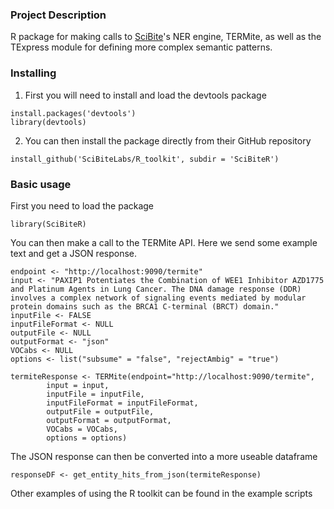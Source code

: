 ### Project Description

R package for making calls to [SciBite](https://www.scibite.com/)'s NER engine, TERMite, as well as the TExpress module for defining more complex semantic patterns.


### Installing

1) First you will need to install and load the devtools package
```
install.packages('devtools')
library(devtools)
```

2) You can then install the package directly from their GitHub repository
```
install_github('SciBiteLabs/R_toolkit', subdir = 'SciBiteR')
```


### Basic usage

First you need to load the package
```
library(SciBiteR)
```

You can then make a call to the TERMite API. Here we send some example text and get a JSON response.

```
endpoint <- "http://localhost:9090/termite"
input <- "PAXIP1 Potentiates the Combination of WEE1 Inhibitor AZD1775 and Platinum Agents in Lung Cancer. The DNA damage response (DDR) involves a complex network of signaling events mediated by modular protein domains such as the BRCA1 C-terminal (BRCT) domain."
inputFile <- FALSE
inputFileFormat <- NULL
outputFile <- NULL
outputFormat <- "json"
VOCabs <- NULL
options <- list("subsume" = "false", "rejectAmbig" = "true")

termiteResponse <- TERMite(endpoint="http://localhost:9090/termite",
        input = input,
        inputFile = inputFile,
        inputFileFormat = inputFileFormat,
        outputFile = outputFile,
        outputFormat = outputFormat,
        VOCabs = VOCabs,
        options = options)
```

The JSON response can then be converted into a more useable dataframe

```
responseDF <- get_entity_hits_from_json(termiteResponse)
```

Other examples of using the R toolkit can be found in the example scripts
